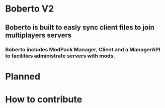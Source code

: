 # Boberto V2

## Boberto is built to easly sync client files to join multiplayers servers

### Boberto includes ModPack Manager, Client and a ManagerAPI to facilities administrate servers with mods.

# Planned

# How to contribute
